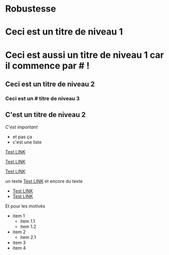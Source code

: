 # Robustesse

# Ceci est un titre de niveau 1

# Ceci est aussi un titre de niveau 1 car il commence par # !

## Ceci est un titre de niveau 2

### Ceci est un # titre de niveau 3

  ## C'est un titre de niveau 2

*C'est important*
* et pas ça
* c'est une liste

[Test LINK](http://quelquechose.com)


[Test LINK](https://vpoulailleau.wordpress.com)

[Test LINK](https://vpoulailleau.wordpress.com/2018/12/26/des-messages-derreur-ou-de-debug-en-python/)

un texte [Test LINK](https://vpoulailleau.wordpress.com) et encore du texte

* [Test LINK](https://vpoulailleau.wordpress.com/2018/12/26/des-messages-derreur-ou-de-debug-en-python/)
* [Test LINK](https://vpoulailleau.wordpress.com)

Et pour les motivés

* item 1
  * item 1.1
  * item 1.2
* item 2
  * item 2.1
* item 3
* item 4